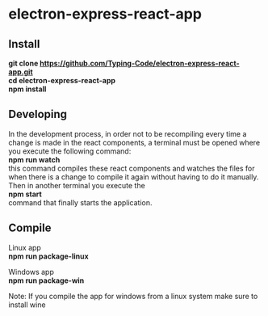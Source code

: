 # electron-express-react-app

## Install
<b>git clone https://github.com/Typing-Code/electron-express-react-app.git</b><br>
<b>cd electron-express-react-app</b><br>
<b>npm install</b>

## Developing
In the development process, in order not to be recompiling every time a change is made in the react components, a terminal must be opened where you execute the following command:<br>
<b>npm run watch</b><br>
this command compiles these react components and watches the files for when there is a change to compile it again without having to do it manually.
Then in another terminal you execute the <br>
<b>npm start</b> <br>
command that finally starts the application.

## Compile
Linux app<br>
<b>npm run package-linux</b>

Windows app<br>
<b>npm run package-win</b>

Note: If you compile the app for windows from a linux system make sure to install wine 
